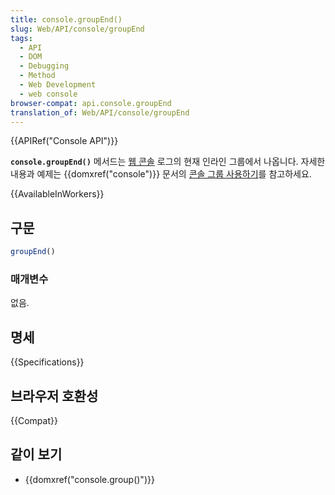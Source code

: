 ```yaml
---
title: console.groupEnd()
slug: Web/API/console/groupEnd
tags:
  - API
  - DOM
  - Debugging
  - Method
  - Web Development
  - web console
browser-compat: api.console.groupEnd
translation_of: Web/API/console/groupEnd
---
```


{{APIRef("Console API")}}

**`console.groupEnd()`** 메서드는 [웹 콘솔](https://firefox-source-docs.mozilla.org/devtools-user/web_console/index.html) 로그의 현재 인라인 그룹에서 나옵니다. 자세한 내용과 예제는 {{domxref("console")}} 문서의 [콘솔 그룹 사용하기](/ko/docs/Web/API/console#콘솔_그룹_사용하기)를 참고하세요.

{{AvailableInWorkers}}

## 구문

```js
groupEnd()
```

### 매개변수

없음.

## 명세

{{Specifications}}

## 브라우저 호환성

{{Compat}}

## 같이 보기

- {{domxref("console.group()")}}
